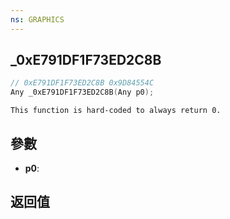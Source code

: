 ```yaml
---
ns: GRAPHICS
---
```

## _0xE791DF1F73ED2C8B

```c
// 0xE791DF1F73ED2C8B 0x9D84554C
Any _0xE791DF1F73ED2C8B(Any p0);
```

```
This function is hard-coded to always return 0.  
```

## 參數
* **p0**: 

## 返回值
